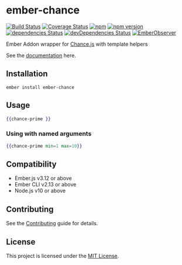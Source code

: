 ember-chance
==============================================================================
[![Build Status](https://img.shields.io/endpoint.svg?url=https%3A%2F%2Factions-badge.atrox.dev%2Frajasegar%2Fember-chance%2Fbadge%3Fref%3Dmaster&style=flat)](https://actions-badge.atrox.dev/rajasegar/ember-chance/goto?ref=master)
[![Coverage Status](https://coveralls.io/repos/github/rajasegar/ember-chance/badge.svg?branch=master)](https://coveralls.io/github/rajasegar/ember-chance?branch=master)
[![npm](https://img.shields.io/npm/dm/ember-chance.svg)](https://www.npmjs.com/package/ember-chance)
[![npm version](http://img.shields.io/npm/v/ember-chance.svg?style=flat)](https://npmjs.org/package/ember-chance "View this project on npm")
[![dependencies Status](https://david-dm.org/rajasegar/ember-chance/status.svg)](https://david-dm.org/rajasegar/ember-chance)
[![devDependencies Status](https://david-dm.org/rajasegar/ember-chance/dev-status.svg)](https://david-dm.org/rajasegar/ember-chance?type=dev)
[![EmberObserver](http://emberobserver.com/badges/ember-chance.svg?branch=master)](http://emberobserver.com/addons/ember-chance)


Ember Addon wrapper for [Chance.js](https://chancejs.com/index.html) with template helpers

See the [documentation](https://rajasegar.github.io/ember-chance) here.


Installation
------------------------------------------------------------------------------

```
ember install ember-chance
```


Usage
------------------------------------------------------------------------------

```hbs
{{chance-prime }}
```

### Using with named arguments
```hbs
{{chance-prime min=1 max=10}}
```

Compatibility
------------------------------------------------------------------------------

* Ember.js v3.12 or above
* Ember CLI v2.13 or above
* Node.js v10 or above

Contributing
------------------------------------------------------------------------------

See the [Contributing](CONTRIBUTING.md) guide for details.

License
------------------------------------------------------------------------------

This project is licensed under the [MIT License](LICENSE.md).
